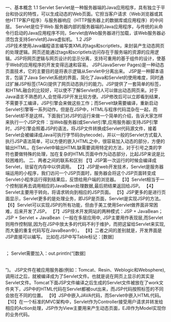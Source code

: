 一、基本概念 
          1.1 Servlet
          Servlet是一种服务器端的Java应用程序，具有独立于平台和协议的特性，可以生成动态的Web页面。它担当客户请求（Web浏览器或其他HTTP客户程序）与服务器响应（HTTP服务器上的数据库或应用程序）的中间层。 Servlet是位于Web 服务器内部的服务器端的Java应用程序，与传统的从命令行启动的Java应用程序不同，Servlet由Web服务器进行加载，该Web服务器必须包含支持Servlet的Java虚拟机。
          1.2 JSP      
          JSP技术使用Java编程语言编写类XML的tags和scriptlets，来封装产生动态网页的处理逻辑。网页还能通过tags和scriptlets访问存在于服务端的资源的应用逻辑。JSP将网页逻辑与网页设计的显示分离，支持可重用的基于组件的设计，使基于Web的应用程序的开发变得迅速和容易。 JSP(JavaServer Pages)是一种动态页面技术，它的主要目的是将表示逻辑从Servlet中分离出来。
     JSP是一种脚本语言，包装了Java Servlet系统的界面，简化了Java和Servlet的使用难度，同时通过扩展JSP标签(TAG)提供了网页动态执行的能力。JSP提供了一套简单的标签，和HTML融合的比较好，可以使不了解Servlet的人可以做出动态网页来。对于Java语言不熟悉的人,会觉得JSP开发比较方便。JSP修改后可以立即看到结果，不需要手工编译，JSP引擎会来做这些工作；而Servelt缺需要编译，重新启动Servlet引擎等一系列动作。但是在JSP中，HTML与程序代码混杂在一起，而Servlet却不是这样。下面我们对JSP的运行来做一个简单的介绍，告诉大家怎样来执行一个JSP文件：当Web服务器(或Servlet引擎,应用服务器)支持JSP引擎时，JSP引擎会照着JSP的语法，将JSP文件转换成Servlet代码源文件，接着Servlet会被编译成Java可执行字节码(bytecode)，并以一般的Servlet方式载入执行JSP语法简单，可以方便的嵌入HTML之中，很容易加入动态的部分，方便的输出HTML。在Servlet中输出HTML缺需要调用特定的方法，对于引号之类的字符也要做特殊的处理，加在复杂的HTML页面中作为动态部分，比起JSP来说是比较困难的。
二、两者之间的联系和区别
【1】JSP第一次运行的时候会编译成Servlet，驻留在内存中以供调用。
【2】JSP是web开发技术，Servlet是服务器端运用的小程序，我们访问一个JSP页面时，服务器会将这个JSP页面转变成Servlet小程序运行得到结果后，反馈给用户端的浏览器。
【3】Servlet相当于一个控制层再去调用相应的JavaBean处理数据,最后把结果返回给JSP。
【4】Servlet主要用于转向，将请求转向到相应的JSP页面。
【5】JSP更多的是进行页面显示，Servlet更多的是处理业务，即JSP是页面，Servlet是实现JSP的方法。
【6】Servlet可以实现JSP的所有功能，但由于美工使用Servlet做界面非常困难，后来开发了JSP。
【7】JSP技术开发网站的两种模式：JSP + JavaBean；JSP + Servlet + JavaBean（一般在多层应用中, JSP主要用作表现层,而Servlet则用作控制层,因为在JSP中放太多的代码不利于维护，而把这留给Servlet来实现,而大量的重复代码写在JavaBean中）。
【8】二者之间的差别就是，开发界面是JSP直接可以编写。
比如在JSP中写Table标记：<table>[数据]</table>；
Servlet需要加入：out.println(“<table>[数据]</table>”)。
JSP文件在被应用服务器(例如：Tomcat、Resin、Weblogic和Websphere),调用过之后，就被编译成为了Servlet文件。也就是说在网页上显示的其实是Servlet文件。Tomcat下面JSP文件编译之后生成的Servlet文件被放在了work文件夹下，JSP中的HTML代码在Servlet都被out出来，而JSP代码按照标签的不同会放在不同的位置。
【9】JSP中嵌入JAVA代码，而Servlet中嵌入HTML代码。
【10】在一个标准的MVC架构中，Servlet作为Controller接受用户请求并转发给相应的Action处理，JSP作为View主要用来产生动态页面，EJB作为Model实现你的业务代码。
